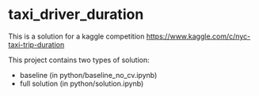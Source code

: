 # taxi_driver_duration

This is a solution for a kaggle competition https://www.kaggle.com/c/nyc-taxi-trip-duration

This project contains two types of solution: 

* baseline (in python/baseline_no_cv.ipynb)
* full solution (in python/solution.ipynb)
